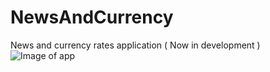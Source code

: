 # NewsAndCurrency
News and currency rates application ( Now in development )
![Image of app](https://drive.google.com/drive/folders/1Qz_Aqf5bue4FsaDFNK33YoY4lVOsx6pm)
